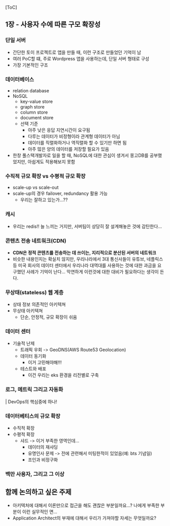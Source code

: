 [ToC]

## 1장 - 사용자 수에 따른 구모 확장성
### 단일 서버
- 간단한 토이 프로젝트로 앱을 만들 때, 이런 구조로 만들었던 기억이 남
- 여러 PoC할 떄, 주로 Wordpress 앱을 사용하는데, 단일 서버 형태로 구성
- 가장 기본적인 구조

### 데이터베이스
- relation database
- NoSQL
  - key-value store
  - graph store
  - column store
  - document store
  - 선택 기준
    - 아주 낮은 응답 지연시간이 요구됨
    - 다루는 데이터가 비정형이라 관계형 데이터가 아님
    - 데이터를 직렬화하거나 역직렬화 할 수 있기만 하면 됨
    - 아주 많은 양의 데이터를 저장할 필요가 있음
- 한창 풀스택개발자로 일을 할 때, NoSQL에 대한 관심이 생겨서 몽고DB를 공부했었지만, 아쉽게도 적용해보지 못함

### 수직적 규모 확장 vs 수평적 규모 확장
- scale-up vs scale-out
- scale-up의 경우 failover, redundancy 활용 가능
  - 우리는 잘하고 있는가...??

### 캐시
- 우리는 redis!! 늘 느끼는 거지만, 서버팀이 상당히 잘 설계해놓은 것에 감탄한다...


### 콘텐츠 전송 네트워크(CDN)
- **CDN은 정적 콘텐츠를 전송하는 데 쓰이는, 지리적으로 분산된 서버의 네트워크**
- 비슷한 내용인지는 확실치 않지만, 우리나라에서 3대 통신사들이 유튜브, 네플릭스 등 미국 회사의 데이터 센터에서 우리나라 대역대를 사용하는 것에 대한 과금을 요구했던 사례가 기억이 난다... 막연하게 이런것에 대한 대비가 필요하다는 생각이 든다.

### 무상태(stateless) 웹 계층
- 상태 정보 의존적인 아키텍쳐
- 무상태 아키텍쳐
  - 단순, 안정적, 규모 확장이 쉬움


### 데이터 센터
- 기술적 난제
  - 트래픽 우회 -> GeoDNS(AWS Route53 Geolocation)
  - 데이터 동기화
    - 이거 고민해야해!!!
  - 테스트와 배포
    - 이건 우리는 eks 환경을 리전별로 구축

### 로그, 메트릭 그리고 자동화
| DevOps의 핵심중에 하나!

### 데이터베티스의 규모 확장
- 수직적 확장
- 수평적 확장
  - 샤드 -> 이거 부족한 영역인데...
    - 데이터의 재샤딩
    - 유명인사 문제 -> 전에 관련해서 미팅한적이 있었음(예: bts 기념일)
    - 조인과 비정구화

### 백만 사용자, 그리고 그 이상

## 함께 논의하고 싶은 주제
- 아키텍처에 대해서 이론만으로 접근을 해도 괜찮은 부분일까요...? 나에게 부족한 부분이 이런 실무적인 면...
- Application Architect의 부재에 대해서 우리가 가져야할 자세는 무엇일까요?